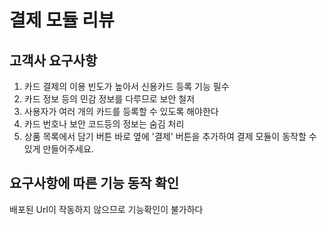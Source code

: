 # 결제 모듈 리뷰

## 고객사 요구사항
1. 카드 결제의 이용 빈도가 높아서 신용카드 등록 기능 필수
2. 카드 정보 등의 민감 정보를 다루므로 보안 철저
3. 사용자가 여러 개의 카드를 등록할 수 있도록 해야한다
4. 카드 번호나 보안 코드등의 정보는 숨김 처리
5. 상품 목록에서 담기 버튼 바로 옆에 '결제' 버튼을 추가하여 결제 모듈이 동작할 수 있게 만들어주세요.

## 요구사항에 따른 기능 동작 확인

배포된 Url이 작동하지 않으므로 기능확인이 불가하다
